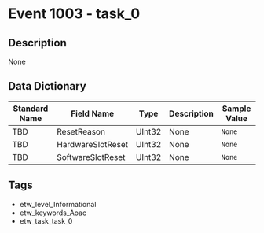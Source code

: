 # Event 1003 - task_0

## Description
None

## Data Dictionary
|Standard Name|Field Name|Type|Description|Sample Value|
|---|---|---|---|---|
|TBD|ResetReason|UInt32|None|`None`|
|TBD|HardwareSlotReset|UInt32|None|`None`|
|TBD|SoftwareSlotReset|UInt32|None|`None`|

## Tags
* etw_level_Informational
* etw_keywords_Aoac
* etw_task_task_0
